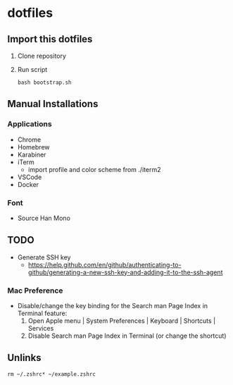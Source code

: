 # dotfiles

## Import this dotfiles

1. Clone repository

1. Run script
    ```
    bash bootstrap.sh
    ```


## Manual Installations

### Applications

- Chrome
- Homebrew
- Karabiner
- iTerm
    - import profile and color scheme from ./iterm2
- VSCode
- Docker

### Font

- Source Han Mono


## TODO

- Generate SSH key
    - https://help.github.com/en/github/authenticating-to-github/generating-a-new-ssh-key-and-adding-it-to-the-ssh-agent

### Mac Preference

- Disable/change the key binding for the Search man Page Index in Terminal feature:
  1. Open Apple menu | System Preferences | Keyboard | Shortcuts | Services
  1. Disable Search man Page Index in Terminal (or change the shortcut)


## Unlinks

```
rm ~/.zshrc* ~/example.zshrc
```
